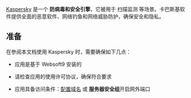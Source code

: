 [Kaspersky]() 是一个 **防病毒和安全引擎**，它被用于 扫描监测  等场景。卡巴斯基软件提供全面的恶意软件、网络钓鱼和网络威胁防护，确保安全和隐私。



## 准备

在参阅本文档使用 Kaspersky 时，需要确保如下几点：

- 应用是基于 Websoft9 安装的

- 请检查应用的使用许可协议，确保符合要求

- 应用具备访问条件：[配置域名](./domain-set) 或 **服务器安全组**开启网外端口